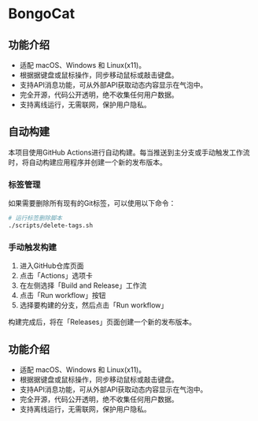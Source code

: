 # BongoCat

## 功能介绍

- 适配 macOS、Windows 和 Linux(x11)。
- 根据据键盘或鼠标操作，同步移动鼠标或敲击键盘。
- 支持API消息功能，可从外部API获取动态内容显示在气泡中。
- 完全开源，代码公开透明，绝不收集任何用户数据。
- 支持离线运行，无需联网，保护用户隐私。

## 自动构建

本项目使用GitHub Actions进行自动构建。每当推送到主分支或手动触发工作流时，将自动构建应用程序并创建一个新的发布版本。

### 标签管理

如果需要删除所有现有的Git标签，可以使用以下命令：

```bash
# 运行标签删除脚本
./scripts/delete-tags.sh
```

### 手动触发构建

1. 进入GitHub仓库页面
2. 点击「Actions」选项卡
3. 在左侧选择「Build and Release」工作流
4. 点击「Run workflow」按钮
5. 选择要构建的分支，然后点击「Run workflow」

构建完成后，将在「Releases」页面创建一个新的发布版本。

## 功能介绍

- 适配 macOS、Windows 和 Linux(x11)。
- 根据据键盘或鼠标操作，同步移动鼠标或敲击键盘。
- 支持API消息功能，可从外部API获取动态内容显示在气泡中。
- 完全开源，代码公开透明，绝不收集任何用户数据。
- 支持离线运行，无需联网，保护用户隐私。
